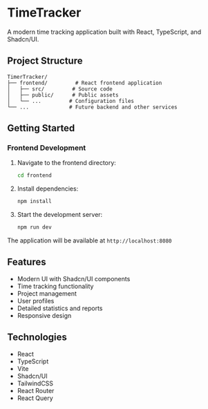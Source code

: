 # TimeTracker

A modern time tracking application built with React, TypeScript, and Shadcn/UI.

## Project Structure

```
TimerTracker/
├── frontend/         # React frontend application
│   ├── src/         # Source code
│   ├── public/      # Public assets
│   └── ...         # Configuration files
└── ...             # Future backend and other services
```

## Getting Started

### Frontend Development

1. Navigate to the frontend directory:
   ```bash
   cd frontend
   ```

2. Install dependencies:
   ```bash
   npm install
   ```

3. Start the development server:
   ```bash
   npm run dev
   ```

The application will be available at `http://localhost:8080`

## Features

- Modern UI with Shadcn/UI components
- Time tracking functionality
- Project management
- User profiles
- Detailed statistics and reports
- Responsive design

## Technologies

- React
- TypeScript
- Vite
- Shadcn/UI
- TailwindCSS
- React Router
- React Query 